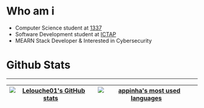 
# Who am i

- Computer Science student at [1337](https://1337.ma/) <br />
- Software Development student at [ICTAP](http://ictap.ma/) <br />
- MEARN Stack Developer & Interested in Cybersecurity

# Github Stats
---------------
| [![Lelouche01's GitHub stats](https://github-readme-stats.vercel.app/api?username=Lelouche01&count_private=true&show_icons=true&hide=issues&hide_border=true&theme=jolly)](https://github.com/Lelouche01?tab=repositories) | [![appinha's most used languages](https://github-readme-stats.vercel.app/api/top-langs/?username=Lelouche01&layout=compact&hide_border=true&theme=jolly)](https://github.com/Lelouche01?tab=repositories) |
|:-:|:-:|

